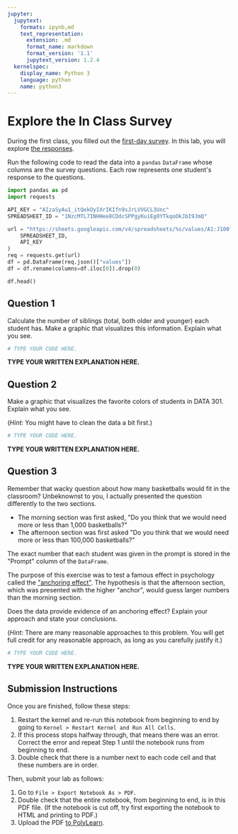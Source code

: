 ```yaml
---
jupyter:
  jupytext:
    formats: ipynb,md
    text_representation:
      extension: .md
      format_name: markdown
      format_version: '1.1'
      jupytext_version: 1.2.4
  kernelspec:
    display_name: Python 3
    language: python
    name: python3
---
```


# Explore the In Class Survey

During the first class, you filled out the [first-day survey](https://goo.gl/forms/MRg5GpHvd6ECMcav1). In this lab, you will explore [the responses](https://docs.google.com/spreadsheets/d/1NzcMTL7INHHee8CDdcSPPgyKuiEg0YTkqoOkJbI9JmQ/).

Run the following code to read the data into a `pandas` `DataFrame` whose columns are the survey questions. Each row represents one student's response to the questions.

```python
import pandas as pd
import requests

API_KEY = "AIzaSyAu1_itQekOyIXrIKIfn9sJrLVVGCL3Unc"
SPREADSHEET_ID = "1NzcMTL7INHHee8CDdcSPPgyKuiEg0YTkqoOkJbI9JmQ"

url = "https://sheets.googleapis.com/v4/spreadsheets/%s/values/A1:J100?key=%s" % (
    SPREADSHEET_ID,
    API_KEY
)
req = requests.get(url)
df = pd.DataFrame(req.json()["values"])
df = df.rename(columns=df.iloc[0]).drop(0)

df.head()
```

## Question 1

Calculate the number of siblings (total, both older and younger) each student has. Make a graphic that visualizes this information. Explain what you see.

```python
# TYPE YOUR CODE HERE.
```

**TYPE YOUR WRITTEN EXPLANATION HERE.**


## Question 2

Make a graphic that visualizes the favorite colors of students in DATA 301. Explain what you see.

(_Hint:_ You might have to clean the data a bit first.)

```python
# TYPE YOUR CODE HERE.
```

**TYPE YOUR WRITTEN EXPLANATION HERE.**


## Question 3

Remember that wacky question about how many basketballs would fit in the classroom? Unbeknownst to you, I actually presented the question differently to the two sections.

- The morning section was first asked, "Do you think that we would need more or less than 1,000 basketballs?"
- The afternoon section was first asked "Do you think that we would need more or less than 100,000 basketballs?"

The exact number that each student was given in the prompt is stored in the "Prompt" column of the `DataFrame`.

The purpose of this exercise was to test a famous effect in psychology called the ["anchoring effect"](https://en.wikipedia.org/wiki/Heuristics_in_judgment_and_decision-making#Anchoring_and_adjustment). The hypothesis is that the afternoon section, which was presented with the higher "anchor", would guess larger numbers than the morning section.

Does the data provide evidence of an anchoring effect? Explain your approach and state your conclusions.

(_Hint:_ There are many reasonable approaches to this problem. You will get full credit for any reasonable approach, as long as you carefully justify it.)

```python
# TYPE YOUR CODE HERE.
```

**TYPE YOUR WRITTEN EXPLANATION HERE.**


## Submission Instructions

Once you are finished, follow these steps:

1. Restart the kernel and re-run this notebook from beginning to end by going to `Kernel > Restart Kernel and Run All Cells`.
2. If this process stops halfway through, that means there was an error. Correct the error and repeat Step 1 until the notebook runs from beginning to end.
3. Double check that there is a number next to each code cell and that these numbers are in order.

Then, submit your lab as follows:

1. Go to `File > Export Notebook As > PDF`.
2. Double check that the entire notebook, from beginning to end, is in this PDF file. (If the notebook is cut off, try first exporting the notebook to HTML and printing to PDF.)
3. Upload the PDF [to PolyLearn](https://polylearn.calpoly.edu/AY_2018-2019/mod/assign/view.php?id=296993).
